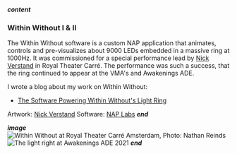___content___
### Within Without I & II

The Within Without software is a custom NAP application that animates, controls and pre-visualizes about 9000 LEDs embedded in a massive ring at 1000Hz. It was commissioned for a special performance lead by [Nick Verstand](https://nickverstand.com) in Royal Theater Carré. The performance was such a success, that the ring continued to appear at the VMA's and Awakenings ADE.

I wrote a blog about my work on Within Without:<br>
- [The Software Powering Within Without's Light Ring](https://blog.nap-framework.tech/d5/d6f/md_articles_003_within_without)

Artwork: [Nick Verstand](https://nickverstand.com)
Software: [NAP Labs](https://nap-labs.tech)
___end___

___image___
![Within Without at Royal Theater Carré Amsterdam, Photo: Nathan Reinds](../images/wiwo.jpg)
![The light right at Awakenings ADE 2021](../images/wiwo_awakenings.gif)
___end___
